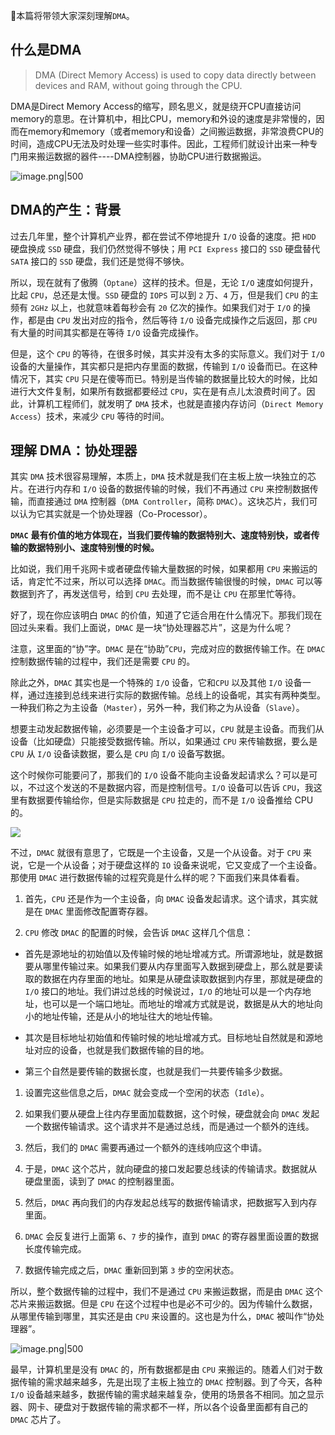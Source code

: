 📢本篇将带领大家深刻理解`DMA`。

## 什么是DMA

> DMA (Direct Memory Access) is used to copy data directly between devices and RAM, without going through the CPU.

DMA是Direct Memory Access的缩写，顾名思义，就是绕开CPU直接访问memory的意思。在计算机中，相比CPU，memory和外设的速度是非常慢的，因而在memory和memory（或者memory和设备）之间搬运数据，非常浪费CPU的时间，造成CPU无法及时处理一些实时事件。因此，工程师们就设计出来一种专门用来搬运数据的器件----DMA控制器，协助CPU进行数据搬运。

![image.png|500](https://my-obsidian-image.oss-cn-guangzhou.aliyuncs.com/2025/06/eece2154142d30599b822e4af2f8c56a.png)


## DMA的产生：背景

过去几年里，整个计算机产业界，都在尝试不停地提升 `I/O` 设备的速度。把 `HDD` 硬盘换成 `SSD` 硬盘，我们仍然觉得不够快；用 `PCI Express` 接口的 `SSD` 硬盘替代 `SATA` 接口的 `SSD` 硬盘，我们还是觉得不够快。

所以，现在就有了傲腾（`Optane`）这样的技术。但是，无论 `I/O` 速度如何提升，比起 `CPU`，总还是太慢。`SSD` 硬盘的 `IOPS` 可以到 `2` 万、`4` 万，但是我们 `CPU` 的主频有 `2GHz` 以上，也就意味着每秒会有 `20` 亿次的操作。如果我们对于 `I/O` 的操作，都是由 `CPU` 发出对应的指令，然后等待 `I/O` 设备完成操作之后返回，那 `CPU` 有大量的时间其实都是在等待 `I/O` 设备完成操作。

但是，这个 `CPU` 的等待，在很多时候，其实并没有太多的实际意义。我们对于 `I/O` 设备的大量操作，其实都只是把内存里面的数据，传输到 `I/O` 设备而已。在这种情况下，其实 `CPU` 只是在傻等而已。特别是当传输的数据量比较大的时候，比如进行大文件复制，如果所有数据都要经过 `CPU`，实在是有点儿太浪费时间了。因此，计算机工程师们，就发明了 `DMA` 技术，也就是直接内存访问（`Direct Memory Access`）技术，来减少 `CPU` 等待的时间。

## 理解 DMA：协处理器

其实 `DMA` 技术很容易理解，本质上，`DMA` 技术就是我们在主板上放一块独立的芯片。在进行内存和 `I/O` 设备的数据传输的时候，我们不再通过 `CPU` 来控制数据传输，而直接通过 `DMA` 控制器（`DMA Controller`，简称 `DMAC`）。这块芯片，我们可以认为它其实就是一个协处理器（Co-Processor）。

**`DMAC`** **最有价值的地方体现在，当我们要传输的数据特别大、速度特别快，或者传输的数据特别小、速度特别慢的时候。**

比如说，我们用千兆网卡或者硬盘传输大量数据的时候，如果都用 `CPU` 来搬运的话，肯定忙不过来，所以可以选择 `DMAC`。而当数据传输很慢的时候，`DMAC` 可以等数据到齐了，再发送信号，给到 `CPU` 去处理，而不是让 `CPU` 在那里忙等待。

好了，现在你应该明白 `DMAC` 的价值，知道了它适合用在什么情况下。那我们现在回过头来看。我们上面说，`DMAC` 是一块“协处理器芯片”，这是为什么呢？

注意，这里面的“协”字。`DMAC` 是在“协助”`CPU`，完成对应的数据传输工作。在 `DMAC` 控制数据传输的过程中，我们还是需要 `CPU` 的。

除此之外，`DMAC` 其实也是一个特殊的 `I/O` 设备，它和`CPU` 以及其他 `I/O` 设备一样，通过连接到总线来进行实际的数据传输。总线上的设备呢，其实有两种类型。一种我们称之为主设备（`Master`），另外一种，我们称之为从设备（`Slave`）。

想要主动发起数据传输，必须要是一个主设备才可以，`CPU` 就是主设备。而我们从设备（比如硬盘）只能接受数据传输。所以，如果通过 `CPU` 来传输数据，要么是 `CPU` 从 `I/O` 设备读数据，要么是 `CPU` 向 `I/O` 设备写数据。

这个时候你可能要问了，那我们的 `I/O` 设备不能向主设备发起请求么？可以是可以，不过这个发送的不是数据内容，而是控制信号。`I/O` 设备可以告诉 `CPU`，我这里有数据要传输给你，但是实际数据是 `CPU` 拉走的，而不是 `I/O` 设备推给 CPU 的。

![](https://ncn13z89mqjm.feishu.cn/space/api/box/stream/download/asynccode/?code=MTRkZjBhOWMzMzIxZmY2MzAxOGZlMzAzYWI1ZGFkZmVfVGp1MTR6aDRSSG42Q3h5OE44M1pyUldGZlNEb2U2NklfVG9rZW46VHZIUmJzYnVTb2syeTN4dUZKYmN0UE9ibmdoXzE3NTA5MjkxMzE6MTc1MDkzMjczMV9WNA)

不过，`DMAC` 就很有意思了，它既是一个主设备，又是一个从设备。对于 `CPU` 来说，它是一个从设备；对于硬盘这样的 `IO` 设备来说呢，它又变成了一个主设备。那使用 `DMAC` 进行数据传输的过程究竟是什么样的呢？下面我们来具体看看。

1. 首先，`CPU` 还是作为一个主设备，向 `DMAC` 设备发起请求。这个请求，其实就是在 `DMAC` 里面修改配置寄存器。
    
2. `CPU` 修改 `DMAC` 的配置的时候，会告诉 `DMAC` 这样几个信息：
    

- 首先是源地址的初始值以及传输时候的地址增减方式。所谓源地址，就是数据要从哪里传输过来。如果我们要从内存里面写入数据到硬盘上，那么就是要读取的数据在内存里面的地址。如果是从硬盘读取数据到内存里，那就是硬盘的 `I/O` 接口的地址。我们讲过总线的时候说过，`I/O` 的地址可以是一个内存地址，也可以是一个端口地址。而地址的增减方式就是说，数据是从大的地址向小的地址传输，还是从小的地址往大的地址传输。
    
- 其次是目标地址初始值和传输时候的地址增减方式。目标地址自然就是和源地址对应的设备，也就是我们数据传输的目的地。
    
- 第三个自然是要传输的数据长度，也就是我们一共要传输多少数据。
    

1. 设置完这些信息之后，`DMAC` 就会变成一个空闲的状态（`Idle`）。
    
2. 如果我们要从硬盘上往内存里面加载数据，这个时候，硬盘就会向 `DMAC` 发起一个数据传输请求。这个请求并不是通过总线，而是通过一个额外的连线。
    
3. 然后，我们的 `DMAC` 需要再通过一个额外的连线响应这个申请。
    
4. 于是，`DMAC` 这个芯片，就向硬盘的接口发起要总线读的传输请求。数据就从硬盘里面，读到了 `DMAC` 的控制器里面。
    
5. 然后，`DMAC` 再向我们的内存发起总线写的数据传输请求，把数据写入到内存里面。
    
6. `DMAC` 会反复进行上面第 `6`、`7` 步的操作，直到 `DMAC` 的寄存器里面设置的数据长度传输完成。
    
7. 数据传输完成之后，`DMAC` 重新回到第 `3` 步的空闲状态。
    

所以，整个数据传输的过程中，我们不是通过 `CPU` 来搬运数据，而是由 `DMAC` 这个芯片来搬运数据。但是 `CPU` 在这个过程中也是必不可少的。因为传输什么数据，从哪里传输到哪里，其实还是由 `CPU` 来设置的。这也是为什么，`DMAC` 被叫作“协处理器”。

![image.png|500](https://my-obsidian-image.oss-cn-guangzhou.aliyuncs.com/2025/06/04f9712a4573f4e977fa3259c350406a.png)

最早，计算机里是没有 `DMAC` 的，所有数据都是由 `CPU` 来搬运的。随着人们对于数据传输的需求越来越多，先是出现了主板上独立的 `DMAC` 控制器。到了今天，各种 `I/O` 设备越来越多，数据传输的需求越来越复杂，使用的场景各不相同。加之显示器、网卡、硬盘对于数据传输的需求都不一样，所以各个设备里面都有自己的 `DMAC` 芯片了。
